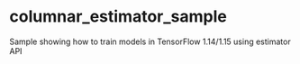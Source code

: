 # columnar_estimator_sample
Sample showing how to train models in TensorFlow 1.14/1.15 using estimator API
